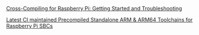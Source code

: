 [Cross-Compiling for Raspberry Pi: Getting Started and Troubleshooting](https://earthly.dev/blog/cross-compiling-raspberry-pi/)

[Latest CI maintained Precompiled Standalone ARM & ARM64 Toolchains for Raspberry Pi SBCs](https://github.com/abhiTronix/raspberry-pi-cross-compilers)
